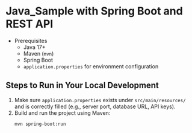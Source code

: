 # Java_Sample with Spring Boot and REST API

- Prerequisites
  - Java 17+
  - Maven (`mvn`)
  - Spring Boot
  - `application.properties` for environment configuration

## Steps to Run in Your Local Development

1. Make sure `application.properties` exists under `src/main/resources/` and is correctly filled (e.g., server port, database URL, API keys).
2. Build and run the project using Maven:
   ```bash
   mvn spring-boot:run
